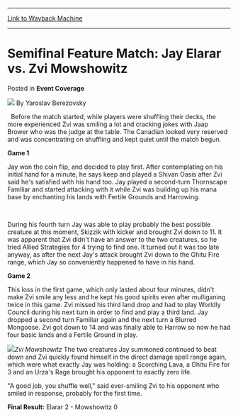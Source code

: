 
---
[Link to Wayback Machine](https://web.archive.org/web/20211206092505/https://magic.wizards.com/en/articles/archive/event-coverage/semifinal-feature-match-jay-elarar-vs-zvi-mowshowitz-2000-01-01-0)

[_metadata_:author]:- "Yaroslav Berezovsky"
[_metadata_:description]:- "Before the match started, while players were shuffling their decks, the more experienced Zvi was smiling a lot and cracking jokes with Jaap Brower who was the judge at the table. The Canadian looked very reserved and was concentrating on shuffling and kept quiet until the match begun. Game 1 Jay won the coin flip, and decided to play first. After contemplating on his initial"
[_metadata_:generator]:- "Drupal 7 (http://drupal.org)"
[_metadata_:node]:- "766856"
[_metadata_:publish_date]:- "2000-01-01"
[_metadata_:source]:- "div-main-content"
[_metadata_:title]:- "Semifinal Feature Match: Jay Elarar vs. Zvi Mowshowitz"
[_metadata_:wayback_capture_timestamp]:- "2021-12-06 09:25:05"
[_metadata_:wayback_raw_url]:- "https://web.archive.org/web/20211206092505id_/https://magic.wizards.com/en/articles/archive/event-coverage/semifinal-feature-match-jay-elarar-vs-zvi-mowshowitz-2000-01-01-0"
[_metadata_:wayback_url]:- "https://magic.wizards.com/en/articles/archive/event-coverage/semifinal-feature-match-jay-elarar-vs-zvi-mowshowitz-2000-01-01-0"
---


Semifinal Feature Match: Jay Elarar vs. Zvi Mowshowitz
======================================================



 Posted in **Event Coverage**







![](https://media.magic.wizards.com/styles/auth_small/public/generic-avatar-150_567.png)
By Yaroslav Berezovsky











 
Before the match started, while players were shuffling their decks, the more experienced Zvi was smiling a lot and cracking jokes with Jaap Brower who was the judge at the table. The Canadian looked very reserved and was concentrating on shuffling and kept quiet until the match begun.


**Game 1**


Jay won the coin flip, and decided to play first. After contemplating on his initial hand for a minute, he says keep and played a Shivan Oasis after Zvi said he's satisfied with his hand too. Jay played a second-turn Thornscape Familiar and started attacking with it while Zvi was building up his mana base by enchanting his lands with Fertile Grounds and Harrowing.


 

During his fourth turn Jay was able to play probably the best possible creature at this moment, Skizzik with kicker and brought Zvi down to 11. It was apparent that Zvi didn't have an answer to the two creatures, so he tried Allied Strategies for 4 trying to find one. It turned out it was too late anyway, as after the next Jay's attack brought Zvi down to the Ghitu Fire range, which Jay so conveniently happened to have in his hand.


**Game 2**


This loss in the first game, which only lasted about four minutes, didn't make Zvi smile any less and he kept his good spirits even after mulliganing twice in this game. Zvi missed his third land drop and had to play Worldly Council during his next turn in order to find and play a third land. Jay dropped a second turn Familiar again and the next turn a Blurred Mongoose. Zvi got down to 14 and was finally able to Harrow so now he had four basic lands and a Fertile Ground in play.


![](https://media.magic.wizards.com/image_legacy_migration/sideboard/images/MASTERSBAR01/544.jpg)*Zvi Mowshowitz*
The two creatures Jay summoned continued to beat down and Zvi quickly found himself in the direct damage spell range again, which were what exactly Jay was holding: a Scorching Lava, a Ghitu Fire for 3 and an Urza's Rage brought his opponent to exactly zero life.


"A good job, you shuffle well," said ever-smiling Zvi to his opponent who smiled in response, probably for the first time.


**Final Result:** Elarar 2 - Mowshowitz 0








